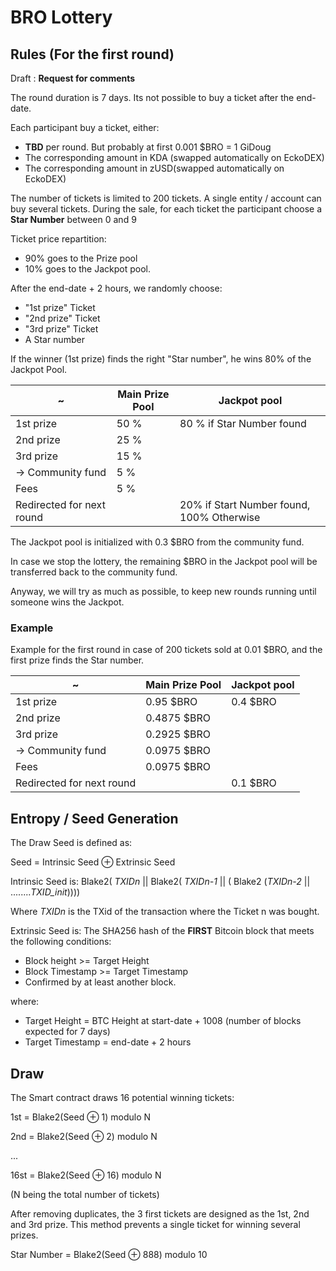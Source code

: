 # BRO Lottery

## Rules (For the first round)

Draft : **Request for comments**

The round duration is 7 days. Its not possible to buy a ticket after the end-date.

Each participant buy a ticket, either:
   - **TBD** per round. But probably at first 0.001 $BRO = 1 GiDoug
   - The corresponding amount in KDA (swapped automatically on EckoDEX)
   - The corresponding amount in zUSD(swapped automatically on EckoDEX)

The number of tickets is limited to 200 tickets. A single entity / account can buy several tickets.
During the sale, for each ticket the participant choose a **Star Number** between 0 and 9


Ticket price repartition:
  - 90% goes to the Prize pool
  - 10% goes to the Jackpot pool.

After the end-date + 2 hours, we randomly choose:
  - "1st prize" Ticket
  - "2nd prize" Ticket
  - "3rd prize" Ticket
  - A Star number

If the winner (1st prize) finds the right "Star number", he wins 80% of the Jackpot Pool.

| ~                            | Main Prize Pool  | Jackpot pool              |
|------------------------------|------------------|---------------------------|
| 1st prize                    | 50 %             | 80 % if Star Number found |
| 2nd prize                    | 25 %             |                           |
| 3rd prize                    | 15 %             |                           |
| -> Community fund            |  5 %             |                           |
| Fees                         |  5 %             |                            |
| Redirected for next round    |                  | 20% if Start Number found, 100% Otherwise

The Jackpot pool is initialized with 0.3 $BRO from the community fund.

In case we stop the lottery, the remaining $BRO in the Jackpot pool will be transferred back to the community fund.

Anyway, we will try as much as possible, to keep new rounds running until someone wins the Jackpot.

### Example
Example for the first round in case of 200 tickets sold at 0.01 $BRO, and the first prize finds the Star number.

| ~                            | Main Prize Pool  | Jackpot pool              |
|------------------------------|------------------|---------------------------|
| 1st prize                    | 0.95 $BRO        | 0.4 $BRO                  |
| 2nd prize                    | 0.4875 $BRO      |                           |
| 3rd prize                    | 0.2925 $BRO      |                           |
| -> Community fund            | 0.0975 $BRO      |                           |
| Fees                         | 0.0975 $BRO      |                           |
| Redirected for next round    |                  | 0.1 $BRO                  |


## Entropy / Seed Generation
The Draw Seed is defined as:

Seed = Intrinsic Seed ⊕ Extrinsic Seed

Intrinsic Seed is:
Blake2( *TXIDn* || Blake2( *TXIDn-1* || ( Blake2 (*TXIDn-2* || ........*TXID_init*))))

Where *TXIDn* is the TXid of the transaction where the Ticket n was bought.

Extrinsic Seed is:
The SHA256 hash of the **FIRST** Bitcoin block that meets the following conditions:
  - Block height >= Target Height
  - Block Timestamp >= Target Timestamp
  - Confirmed by at least another block.

where:
   - Target Height = BTC Height at start-date + 1008 (number of blocks expected for 7 days)
   - Target Timestamp = end-date + 2 hours

## Draw
The Smart contract draws 16 potential winning tickets:

1st = Blake2(Seed ⊕ 1) modulo N

2nd = Blake2(Seed ⊕ 2) modulo N

...

16st = Blake2(Seed ⊕ 16) modulo N

(N being the total number of tickets)

After removing duplicates, the 3 first tickets are designed as the 1st, 2nd and 3rd prize. This method prevents a single ticket for winning several prizes.

Star Number = Blake2(Seed ⊕ 888) modulo 10
